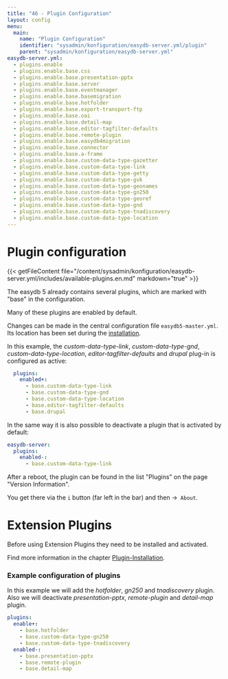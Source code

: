```yaml
---
title: "46 - Plugin Configuration"
layout: config
menu:
  main:
    name: "Plugin Configuration"
    identifier: "sysadmin/konfiguration/easydb-server.yml/plugin"
    parent: "sysadmin/konfiguration/easydb-server.yml"
easydb-server.yml:
  - plugins.enable
  - plugins.enable.base.css
  - plugins.enable.base.presentation-pptx
  - plugins.enable.base.server
  - plugins.enable.base.eventmanager
  - plugins.enable.base.basemigration
  - plugins.enable.base.hotfolder
  - plugins.enable.base.export-transport-ftp
  - plugins.enable.base.oai
  - plugins.enable.base.detail-map
  - plugins.enable.base.editor-tagfilter-defaults
  - plugins.enable.base.remote-plugin
  - plugins.enable.base.easydb4migration
  - plugins.enable.base.connector
  - plugins.enable.base.a-frame
  - plugins.enable.base.custom-data-type-gazetter
  - plugins.enable.base.custom-data-type-link
  - plugins.enable.base.custom-data-type-getty
  - plugins.enable.base.custom-data-type-gvk
  - plugins.enable.base.custom-data-type-geonames
  - plugins.enable.base.custom-data-type-gn250
  - plugins.enable.base.custom-data-type-georef
  - plugins.enable.base.custom-data-type-gnd
  - plugins.enable.base.custom-data-type-tnadiscovery
  - plugins.enable.base.custom-data-type-location
---
```

# Plugin configuration

{{< getFileContent file="/content/sysadmin/konfiguration/easydb-server.yml/includes/available-plugins.en.md" markdown="true" >}}

The easydb 5 already contains several plugins, which are marked with "base" in the configuration.

Many of these plugins are enabled by default.

Changes can be made in the central configuration file `easydb5-master.yml`. Its location has been set during the [installation](/en/sysadmin/installation).

In this example, the *custom-data-type-link*, *custom-data-type-gnd*, *custom-data-type-location*, *editor-tagfilter-defaults* and *drupal* plug-in is configured as active:

```yaml
  plugins:
    enabled+:
      - base.custom-data-type-link
      - base.custom-data-type-gnd
      - base.custom-data-type-location
      - base.editor-tagfilter-defaults
      - base.drupal
```

In the same way it is also possible to deactivate a plugin that is activated by default:

```yaml
easydb-server:
  plugins:
    enabled-:
      - base.custom-data-type-link
```


After a reboot, the plugin can be found in the list "Plugins" on the page "Version Information".

You get there via the `i` button (far left in the bar) and then ->` About`.


# Extension Plugins

Before using Extension Plugins they need to be installed and activated.

Find more information in the chapter [Plugin-Installation](/en/sysadmin/plugin).


### Example configuration of plugins
In this example we will add the *hotfolder*, *gn250* and *tnadiscovery* plugin.
Also we will deactivate *presentation-pptx*, *remote-plugin* and *detail-map* plugin.


```yaml
plugins:
  enable+:
    - base.hotfolder
    - base.custom-data-type-gn250
    - base.custom-data-type-tnadiscovery
  enabled-:
    - base.presentation-pptx
    - base.remote-plugin
    - base.detail-map
```